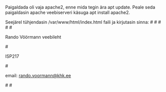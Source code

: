 Paigaldada oli vaja apache2, enne mida tegin ära apt update. Peale seda paigaldasin apache veebiserveri käsuga apt install apache2. 

Seejärel tühjendasin /var/www/html/index.html faili ja kirjutasin sinna:
#<!DOCTYPE HTML>
#<html>
#<meta charset="UTF-8">
#<body>
#<p> Rando Vöörmann veebileht</p>
#<p> ISP217</p>
#<p> email: rando.voormann@khk.ee</p>
#</body>
#</html>


